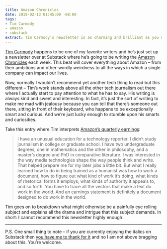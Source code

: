 ```yaml
---
title: Amazon Chronicles
date: 2019-02-13 01:45:00 -08:00
tags:
- Tim Carmody
- amazon
- substack
extract: Tim Carmody’s newsletter is as charming and brilliant as you might expect.
---
```


[Tim Carmody](https://twitter.com/tcarmody) happens to be one of my favorite writers and he’s just set up a newsletter over at Substack where he’s going to be writing the [Amazon Chronicles](https://amazonchronicles.substack.com/) each week. This beat will cover everything about Amazon – from their ambitions and other-wordly weirdness to all the ways in which a single company can impact our lives. 

Now, normally I wouldn’t recommend yet another tech thing to read but this different – Tim’s work stands above all the other tech journalism out there where I actually start to pay attention to what he has to say. His writing is always kind and sweet and interesting. In fact, it’s just the sort of writing to make me mad with jealousy because you can tell that there’s someone out there, sitting in front of their keyboard, who happens to be exceptionally smart and curious. And we’re just lucky enough to stumble upon his smarts and curiosities.

Take this entry where Tim interprets [Amazon’s quarterly earnings](https://amazonchronicles.substack.com/p/interpreting-amazons-earnings): 

> I have an unusual education for a technology reporter. I didn’t study journalism in college or graduate school. I have two undergraduate degrees, one in mathematics and the other in philosophy, and a master’s degree and PhD in comparative literature. I was interested in the way media technologies shape the way people think and write. That helped prepare me for my later jobs a little bit. But what I really learned how to do in being trained as a humanist was how to work a document, how to figure out what kind of work it’s doing, what kinds of rhetorical forms it employs, what kinds of authority it appeals to, and so forth. You have to trace all the vectors that make a text do work in the world. And an earnings statement is definitely a document designed to do work in the world.

Tim goes on to breakdown what might otherwise be a painfully eye rolling subject and explains all the drama and intrigue that this subject demands. In short: I cannot recommend this newsletter highly enough.

***

P.S. One small thing to note – if you are currently enjoying the italics on Substack then [you have me to thank for it](https://twitter.com/robinrendle/status/1093587547228262401) and no I am not above bragging about this. You’re welcome. 
